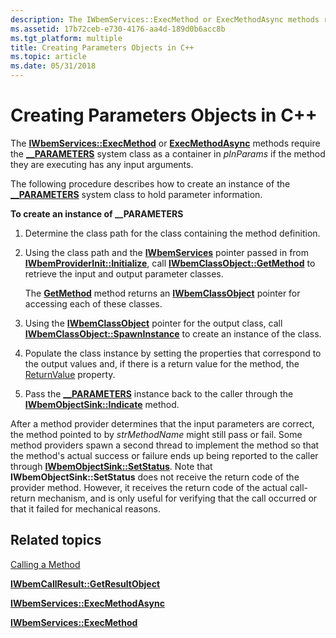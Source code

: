 ```yaml
---
description: The IWbemServices::ExecMethod or ExecMethodAsync methods require the \_\_PARAMETERS system class as a container in pInParams if the method they are executing has any input arguments.
ms.assetid: 17b72ceb-e730-4176-aa4d-189d0b6acc8b
ms.tgt_platform: multiple
title: Creating Parameters Objects in C++
ms.topic: article
ms.date: 05/31/2018
---
```


# Creating Parameters Objects in C++

The [**IWbemServices::ExecMethod**](/windows/desktop/api/WbemCli/nf-wbemcli-iwbemservices-execmethod) or [**ExecMethodAsync**](/windows/desktop/api/WbemCli/nf-wbemcli-iwbemservices-execmethodasync) methods require the [**\_\_PARAMETERS**](--parameters.md) system class as a container in *pInParams* if the method they are executing has any input arguments.

The following procedure describes how to create an instance of the [**\_\_PARAMETERS**](--parameters.md) system class to hold parameter information.

**To create an instance of \_\_PARAMETERS**

1.  Determine the class path for the class containing the method definition.
2.  Using the class path and the [**IWbemServices**](/windows/desktop/api/WbemCli/nn-wbemcli-iwbemservices) pointer passed in from [**IWbemProviderInit::Initialize**](/windows/desktop/api/Wbemprov/nf-wbemprov-iwbemproviderinit-initialize), call [**IWbemClassObject::GetMethod**](/windows/desktop/api/WbemCli/nf-wbemcli-iwbemclassobject-getmethod) to retrieve the input and output parameter classes.

    The [**GetMethod**](/windows/desktop/api/WbemCli/nf-wbemcli-iwbemclassobject-getmethod) method returns an [**IWbemClassObject**](/windows/desktop/api/WbemCli/nn-wbemcli-iwbemclassobject) pointer for accessing each of these classes.

3.  Using the [**IWbemClassObject**](/windows/desktop/api/WbemCli/nn-wbemcli-iwbemclassobject) pointer for the output class, call [**IWbemClassObject::SpawnInstance**](/windows/desktop/api/WbemCli/nf-wbemcli-iwbemclassobject-spawninstance) to create an instance of the class.
4.  Populate the class instance by setting the properties that correspond to the output values and, if there is a return value for the method, the [ReturnValue](creating-a-method.md) property.
5.  Pass the [**\_\_PARAMETERS**](--parameters.md) instance back to the caller through the [**IWbemObjectSink::Indicate**](/windows/desktop/api/Wbemcli/nf-wbemcli-iwbemobjectsink-indicate) method.

After a method provider determines that the input parameters are correct, the method pointed to by *strMethodName* might still pass or fail. Some method providers spawn a second thread to implement the method so that the method's actual success or failure ends up being reported to the caller through [**IWbemObjectSink::SetStatus**](/windows/desktop/api/Wbemcli/nf-wbemcli-iwbemobjectsink-setstatus). Note that **IWbemObjectSink::SetStatus** does not receive the return code of the provider method. However, it receives the return code of the actual call-return mechanism, and is only useful for verifying that the call occurred or that it failed for mechanical reasons.

## Related topics

<dl> <dt>

[Calling a Method](calling-a-method.md)
</dt> <dt>

[**IWbemCallResult::GetResultObject**](/windows/desktop/api/Wbemcli/nf-wbemcli-iwbemcallresult-getresultobject)
</dt> <dt>

[**IWbemServices::ExecMethodAsync**](/windows/desktop/api/WbemCli/nf-wbemcli-iwbemservices-execmethodasync)
</dt> <dt>

[**IWbemServices::ExecMethod**](/windows/desktop/api/WbemCli/nf-wbemcli-iwbemservices-execmethod)
</dt> </dl>

 

 



